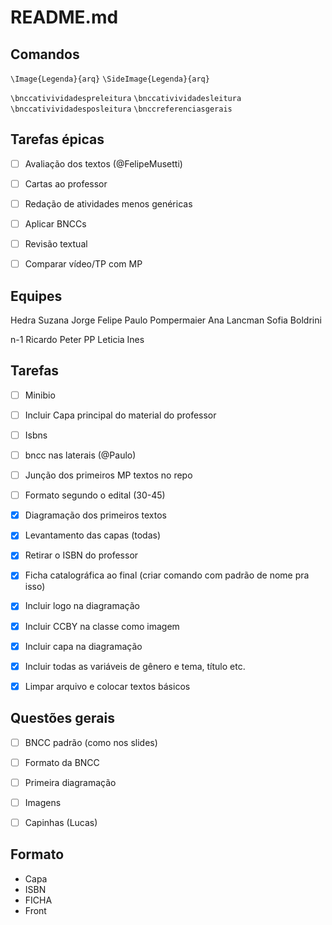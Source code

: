 README.md
======


Comandos
--------

`\Image{Legenda}{arq}`
`\SideImage{Legenda}{arq}`

`\bnccativividadespreleitura`
`\bnccativividadesleitura`
`\bnccativividadesposleitura`
`\bnccreferenciasgerais`

Tarefas épicas
--------------
- [ ] Avaliação dos textos (@FelipeMusetti)
- [ ] Cartas ao professor
- [ ] Redação de atividades menos genéricas
- [ ] Aplicar BNCCs 
- [ ] Revisão textual
- [ ] Comparar vídeo/TP com MP



Equipes
-------

Hedra
	Suzana
	Jorge
	Felipe
	Paulo Pompermaier
	Ana Lancman
	Sofia Boldrini

n-1
	Ricardo
	Peter PP
	Leticia
	Ines


Tarefas
-------

- [ ] Minibio
- [ ] Incluir Capa principal do material do professor
- [ ] Isbns
- [ ] bncc nas laterais (@Paulo)
- [ ] Junção dos primeiros MP textos no repo
- [ ] Formato segundo o edital (30-45) 
- [X] Diagramação dos primeiros textos
- [X] Levantamento das capas (todas)
- [X] Retirar o ISBN do professor
- [X] Ficha catalográfica ao final (criar comando com padrão de nome pra isso)
- [X] Incluir logo na diagramação
- [X] Incluir CCBY na classe como imagem
- [X] Incluir capa na diagramação
- [X] Incluir todas as variáveis de gênero e tema, título etc. 
- [X] Limpar arquivo e colocar textos básicos 


Questões gerais
---------------

- [ ] BNCC padrão (como nos slides)
- [ ] Formato da BNCC
- [ ] Primeira diagramação
- [ ] Imagens 
- [ ] Capinhas (Lucas)



Formato
-------

* Capa 
* ISBN
* FICHA
* Front




